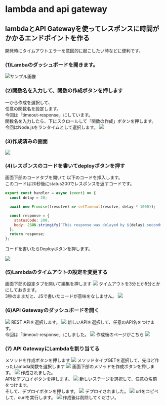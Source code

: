# lambda and api gateway

## lambdaとAPI Gatewayを使ってレスポンスに時間がかかるエンドポイントを作る
開発時にタイムアウトエラーを意図的に起こしたい時などに便利です。


### (1)Lambaのダッシュボードを開きます。

<img src="./images/スクリーンショット 2024-10-24 15.22.20.png" alt="サンプル画像">


### (2)関数名を入力して、関数の作成ボタンを押します
一から作成を選択して、<br>
任意の関数名を設定します。<br>
今回は「timeout-response」にしています。<br>
関数名を入力したら、下にスクロールして「関数の作成」ボタンを押します。
今回はNode.jsをランタイムとして選択します。
<img src="./images/スクリーンショット 2024-10-24 15.33.57.png">

### (3)作成済みの画面

<img src="./images/スクリーンショット 2024-10-24 15.35.30.png">

### (4)レスポンスのコードを書いてdeployボタンを押す
画面下部のコードタブを開いて
以下のコードを挿入します。<br>
このコードは20秒後にstatus200でレスポンスを返すコードです。

```main.js
export const handler = async (event) => {
  const delay = 20;

  await new Promise((resolve) => setTimeout(resolve, delay * 1000));

  const response = {
    statusCode: 200,
    body: JSON.stringify(`This response was delayed by ${delay} seconds.`),
  };
  return response;
};

```

コードを書いたらDeployボタンを押します。

<img src="./images/スクリーンショット 2024-10-24 15.37.09.png">


### (5)Lambdaのタイムアウトの設定を変更する
画面下部の設定タブを開いて編集を押します
<img src="./images/スクリーンショット 2024-10-24 15.46.53.png">
タイムアウトを3分とか5分とかにしておきます。<br>
3秒のままだと、JSで書いたコードが意味をなしません。
<img src="./images/スクリーンショット 2024-10-24 15.47.03.png">

### (6)API Gatewayのダッシュボードを開く

<img src="./images/スクリーンショット 2024-10-24 15.51.01.png">
REST APIを選択します。
<img src="./images/スクリーンショット 2024-10-24 15.51.08.png">
新しいAPIを選択して、任意のAPI名をつけます。<br>
今回は「timeout-response」にしました。
<img src="./images/スクリーンショット 2024-10-24 15.51.23.png">
作成後のページがこちら
<img src="./images/スクリーンショット 2024-10-24 15.51.23.png">

### (7) API GatewayにLambdaを割り当てる
メソッドを作成ボタンを押します
<img src="./images/スクリーンショット 2024-10-24 15.54.02.png">
メソッドタイプGETを選択して、先ほど作ったLambda関数を選択します
<img src="./images/スクリーンショット 2024-10-24 15.54.24.png">
画面下部のメソッドを作成ボタンを押します。
<img src="./images/スクリーンショット 2024-10-24 15.54.32.png">
作成されました。<br>
APIをデプロイボタンを押します。
<img src="./images/スクリーンショット 2024-10-24 15.54.40.png">
新しいステージを選択して、任意の名前をつけます。<br>
そして、デプロイボタンを押します。
<img src="./images/スクリーンショット 2024-10-24 15.54.48.png">
デプロイされました。
<img src="./images/スクリーンショット 2024-10-24 15.55.02.png">
urlをコピペして、curlを実行します。
<img src="./images/スクリーンショット 2024-10-24 15.56.52.png">
作成後は削除してください。


